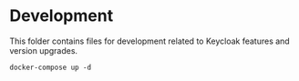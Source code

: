 # Development

This folder contains files for development related to Keycloak features and version upgrades.

```
docker-compose up -d
```
